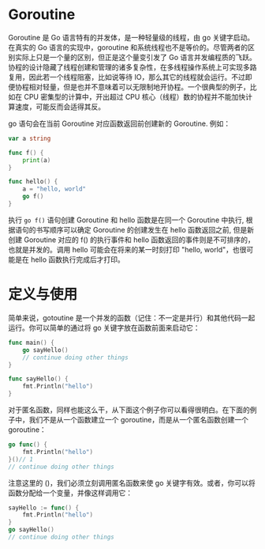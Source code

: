 # Goroutine

Goroutine 是 Go 语言特有的并发体，是一种轻量级的线程，由 go 关键字启动。在真实的 Go 语言的实现中，goroutine 和系统线程也不是等价的。尽管两者的区别实际上只是一个量的区别，但正是这个量变引发了 Go 语言并发编程质的飞跃。协程的设计隐藏了线程创建和管理的诸多复杂性，在多线程操作系统上可实现多路复用，因此若一个线程阻塞，比如说等待 IO，那么其它的线程就会运行。不过即便协程相对轻量，但是也并不意味着可以无限制地开协程。一个很典型的例子，比如在 CPU 密集型的计算中，开出超过 CPU 核心（线程）数的协程并不能加快计算速度，可能反而会适得其反。

go 语句会在当前 Goroutine 对应函数返回前创建新的 Goroutine. 例如：

```go
var a string

func f() {
	print(a)
}

func hello() {
	a = "hello, world"
	go f()
}
```

执行 `go f()` 语句创建 Goroutine 和 hello 函数是在同一个 Goroutine 中执行, 根据语句的书写顺序可以确定 Goroutine 的创建发生在 hello 函数返回之前, 但是新创建 Goroutine 对应的 f() 的执行事件和 hello 函数返回的事件则是不可排序的，也就是并发的。调用 hello 可能会在将来的某一时刻打印 "hello, world"，也很可能是在 hello 函数执行完成后才打印。

# 定义与使用

简单来说，gotoutine 是一个并发的函数（记住：不一定是并行）和其他代码一起运行。你可以简单的通过将 go 关键字放在函数前面来启动它：

```go
func main() {
	go sayHello()
	// continue doing other things
}

func sayHello() {
	fmt.Println("hello")
}
```

对于匿名函数，同样也能这么干，从下面这个例子你可以看得很明白。在下面的例子中，我们不是从一个函数建立一个 goroutine，而是从一个匿名函数创建一个 goroutine：

```go
go func() {
    fmt.Println("hello")
}()// 1
// continue doing other things
```

注意这里的 ()，我们必须立刻调用匿名函数来使 go 关键字有效。或者，你可以将函数分配给一个变量，并像这样调用它：

```go
sayHello := func() {
	fmt.Println("hello")
}
go sayHello()
// continue doing other things
```
